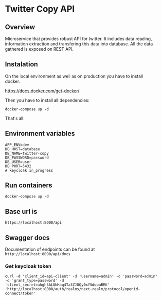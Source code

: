 # Twitter Copy API

## Overview

Microservice that provides robust API for twitter. It includes data reading, information extraction and transfering this data into database.
All the data gathered is exposed on REST API. 

## Instalation

On the local environment as well as on production you have to install docker.

https://docs.docker.com/get-docker/

Then you have to install all dependencies:

```shell
docker-compose up -d
```

That's all

## Environment variables

```dotenv
APP_ENV=dev
DB_HOST=database
DB_NAME=twitter-copy
DB_PASSWORD=password
DB_USER=user
DB_PORT=5432
# keycloak in_progress
```

## Run containers

```shell
docker-compose up -d
```

## Base url is

```
https://localhost:8000/api
```

## Swagger docs

Documentation of endpoints can be found at ```http://localhost:8000/api/docs```

### Get keycloak token

```shell
curl -d 'client_id=api-client' -d 'username=admin' -d 'password=admin' -d 'grant_type=password' -d 'client_secret=ahgh3ALUhHaq4Ta3ZJ8Qy0xY5dqoaRRK' 'http://localhost:8080/auth/realms/next-realm/protocol/openid-connect/token'
```

